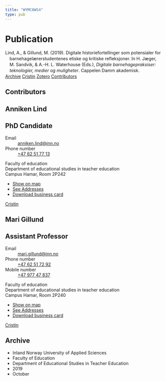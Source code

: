 ```yaml
---
title: "WYMC6WS4"
type: pub
---
```

<h1>Publication</h1>
<article id="csl-bib-container-WYMC6WS4" class="csl-bib-container">
  <div class="csl-bib-body" style="line-height: 1.35; padding-left: 1em; text-indent:-1em;">
  <div class="csl-entry">Lind, A., &amp; Gillund, M. (2019). Digitale historiefortellinger som potensialer for barnehagel&#xE6;rerstudentenes etiske og kritiske refleksjoner. In H. J&#xE6;ger, M. Sandvik, &amp; A.-H. L. Waterhouse (Eds.), <i>Digitale barnehagepraksiser: teknologier, medier og muligheter</i>. Cappelen Damm akademisk.</div>
</div>
  <div class="csl-bib-buttons">
    <a href="#taxonomy-article-WYMC6WS4" class="csl-bib-button">Archive</a>
    <a href alt="Cristin URL" class="csl-bib-button">Cristin</a>
    <a href alt="Zotero URL" class="csl-bib-button">Zotero</a>
    <a href="#contributors-article-WYMC6WS4" class="csl-bib-button">Contributors</a>
  </div>
  <div id="csl-bib-meta-container-WYMC6WS4"></div>
</article>
<div id="csl-bib-meta-WYMC6WS4" class="csl-bib-meta">
  <article id="contributors-article-WYMC6WS4" class="contributors-article">
    <h1>Contributors</h1>
    <div class="personas">
<div class="vrtx-hinn-person-card">
<div class="photo">
<i class="lar la-user-circle missing-person"></i>
</div>
<div class="info">
<hgroup><h1>Anniken Lind</h1>
<h2>PhD Candidate</h2>
</hgroup><dl>
<dt>Email</dt>
<dd>
<a href="mailto:anniken.lind@inn.no">anniken.lind@inn.no</a>
</dd>
<dt>Phone number</dt>
<dd><a href="tel:+4762517713">
+47 62 51 77 13
</a></dd>
</dl>
<p>
Faculty of education<br>
Department of educational studies in teacher education<br>
Campus Hamar,
Room 2P242
</p>
<ul class="vrtx-hinn-links">
<li><a href="https://www.google.com/maps?q=60.796004,11.072099">Show on map</a></li>
<li><a href="https://www.inn.no/english/find-an-employee/anniken-lind.html#vrtx-hinn-addresses">See Addresses</a></li>
<li><a href="https://www.inn.no/english/find-an-employee/anniken-lind.html?vrtx=vcf">Download business card</a></li>
</ul>
</div>
</div>
<a href="https://app.cristin.no/persons/show.jsf?id=946633" alt="Cristin URL" class="personas-cristin">Cristin</a>
</div> <div class="personas">
<div class="vrtx-hinn-person-card">
<div class="photo">
<i class="lar la-user-circle missing-person"></i>
</div>
<div class="info">
<hgroup><h1>Mari Gillund</h1>
<h2>Assistant Professor</h2>
</hgroup><dl>
<dt>Email</dt>
<dd>
<a href="mailto:mari.gillund@inn.no">mari.gillund@inn.no</a>
</dd>
<dt>Phone number</dt>
<dd><a href="tel:+4762517292">
+47 62 51 72 92
</a></dd>
<dt>Mobile number</dt>
<dd><a href="tel:+4797747837">
+47 977 47 837
</a></dd>
</dl>
<p>
Faculty of education<br>
Department of educational studies in teacher education<br>
Campus Hamar,
Room 2P240
</p>
<ul class="vrtx-hinn-links">
<li><a href="https://www.google.com/maps?q=60.796004,11.072099">Show on map</a></li>
<li><a href="https://www.inn.no/english/find-an-employee/mari-gillund.html#vrtx-hinn-addresses">See Addresses</a></li>
<li><a href="https://www.inn.no/english/find-an-employee/mari-gillund.html?vrtx=vcf">Download business card</a></li>
</ul>
</div>
</div>
<a href="https://app.cristin.no/persons/show.jsf?id=627331" alt="Cristin URL" class="personas-cristin">Cristin</a>
</div>
  </article>
  <article id="taxonomy-article-WYMC6WS4" class="taxonomy-article">
    <h1>Archive</h1>
    <ul>
      <li>Inland Norway University of Applied Sciences</li>
      <li>Faculty of Education</li>
      <li>Department of Educational Studies in Teacher Education</li>
      <li>2019</li>
      <li>October</li>
    </ul>
  </article>
</div>
